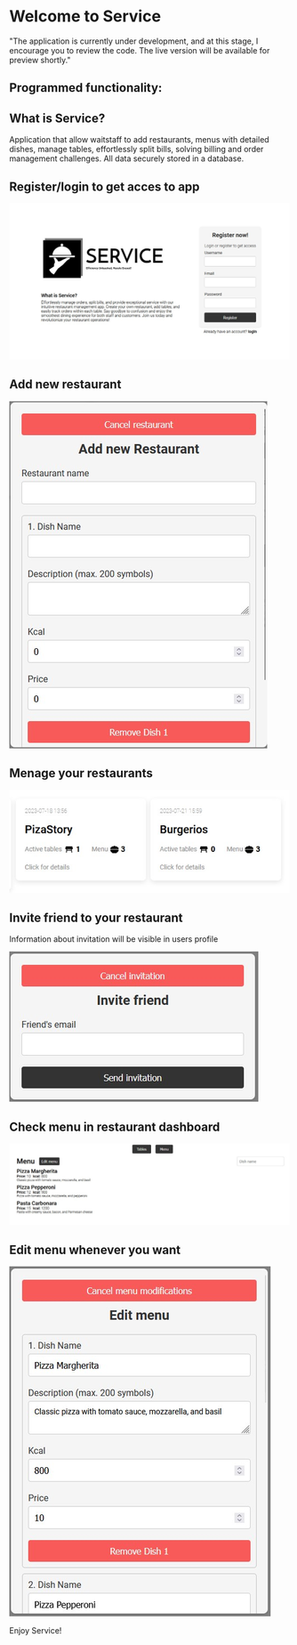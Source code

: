 # Welcome to Service

"The application is currently under development, and at this stage, I encourage you to review the code. The live version will be available for preview shortly."

## Programmed functionality:

## What is Service?

Application that allow waitstaff to add restaurants, menus with detailed dishes, manage tables, effortlessly split bills, solving billing and order management challenges. All data securely stored in a database.

## Register/login to get acces to app

![register user](./client/public/Service.jpg)

## Add new restaurant

![new restaurant](./client/public/makeNewRestaurant.jpg)

## Menage your restaurants

![menage restaurant](./client/public/restaurantsBlock.jpg)

## Invite friend to your restaurant

Information about invitation will be visible in users profile

![invite friend](./client/public/inviteFriend.jpg)

## Check menu in restaurant dashboard

![check menu in restaurant dashboard](./client/public/checkMenu.jpg)

## Edit menu whenever you want

![edit menu in restaurant dashboard](./client/public/editMenu.jpg)

Enjoy Service!

